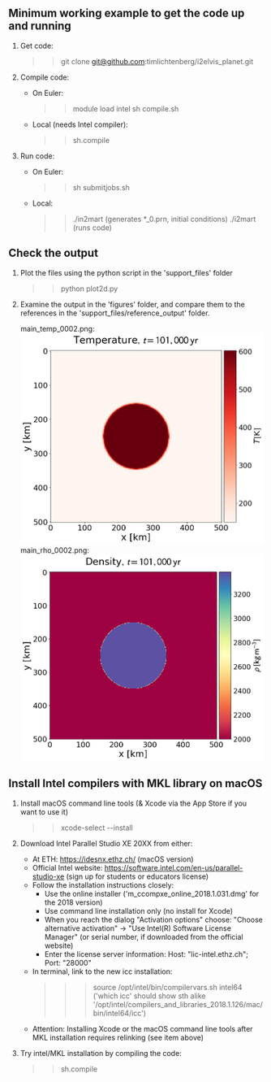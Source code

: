 ## Minimum working example to get the code up and running

1) Get code:
	>> git clone git@github.com:timlichtenberg/i2elvis_planet.git

2) Compile code:
	- On Euler:
		>> module load intel
		>> sh compile.sh
	- Local (needs Intel compiler):
		>> sh.compile

3) Run code:
	- On Euler:
		>> sh submitjobs.sh
	- Local:
		>> ./in2mart 	(generates *_0.prn, initial conditions)
		>> ./i2mart 	(runs code)

## Check the output

1) Plot the files using the python script in the 'support_files' folder
	>> python plot2d.py

2) Examine the output in the 'figures' folder, and compare them to the references
in the 'support_files/reference_output' folder.

	main_temp_0002.png:
	![](reference_output/main_tmp_0002.png)
	main_rho_0002.png:
	![](reference_output/main_rho_0002.png)

## Install Intel compilers with MKL library on macOS

1) Install macOS command line tools (& Xcode via the App Store if you want to use it)
	>> xcode-select --install

2) Download Intel Parallel Studio XE 20XX from either:
	- At ETH: https://idesnx.ethz.ch/ (macOS version)
	- Official Intel website: https://software.intel.com/en-us/parallel-studio-xe (sign up for students or educators license)
	- Follow the installation instructions closely:
		- Use the online installer ('m_ccompxe_online_2018.1.031.dmg' for the 2018 version)
		- Use command line installation only (no install for Xcode)
		- When you reach the dialog "Activation options" choose: "Choose alternative activation" -> "Use Intel(R) Software License Manager" (or serial number, if downloaded from the official website)
		- Enter the license server information: Host: "lic-intel.ethz.ch"; Port: "28000"
	- In terminal, link to the new icc installation:
		>>> source /opt/intel/bin/compilervars.sh intel64
		('which icc' should show sth alike '/opt/intel/compilers_and_libraries_2018.1.126/mac/bin/intel64/icc')
	- Attention: Installing Xcode or the macOS command line tools after MKL installation requires relinking (see item above)

3) Try intel/MKL installation by compiling the code:
	>> sh.compile
